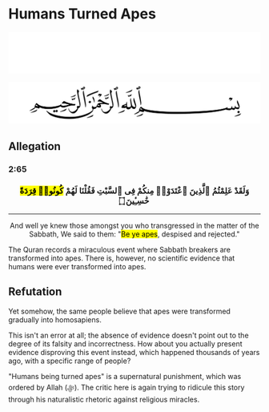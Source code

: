 # Humans Turned Apes
<div class="dark-mode">

![BismillahDark](./Files/SVG/BismillahDark.svg 'In the name of Allah (ﷻ), Most Gracious, Most Merciful. :no-zoom')

</div>
<div class="light-mode">

![BismillahLight](./Files/SVG/BismillahLight.svg 'In the name of Allah (ﷻ), Most Gracious, Most Merciful. :no-zoom')

</div>

## Allegation
<!-- tabs:start -->

### **<strong>2:65</strong>**
<h3><p style="text-align:center;">وَلَقَدْ عَلِمْتُمُ ٱلَّذِينَ ٱعْتَدَوْا۟ مِنكُمْ فِى ٱلسَّبْتِ فَقُلْنَا لَهُمْ <mark>كُونُوا۟ قِرَدَةً</mark> خَٰسِـِٔينَ ۝</p></h3>

***

<p style="text-align:center;">And well ye knew those amongst you who transgressed in the matter of the Sabbath, We said to them: "<mark>Be ye apes</mark>, despised and rejected."</p>

<!-- tabs:end -->

The Quran records a miraculous event where Sabbath breakers are transformed into apes. There is, however, no scientific evidence that humans were ever transformed into apes.

## Refutation
Yet somehow, the same people believe that apes were transformed gradually into homosapiens.

This isn't an error at all; the absence of evidence doesn't point out to the degree of its falsity and incorrectness. How about you actually present evidence disproving this event instead, which happened thousands of years ago, with a specific range of people?

"Humans being turned apes" is a supernatural  punishment, which was ordered by Allah (ﷻ). The critic here is again trying to ridicule this story through his naturalistic rhetoric against religious miracles.